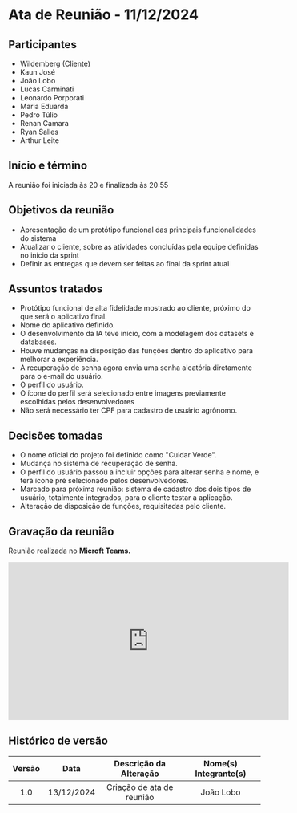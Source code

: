 # Ata de Reunião - 11/12/2024

## Participantes

- Wildemberg (Cliente)
- Kaun José
- João Lobo
- Lucas Carminati
- Leonardo Porporati
- Maria Eduarda
- Pedro Túlio
- Renan Camara
- Ryan Salles
- Arthur Leite

## Início e término

A reunião foi iniciada às 20 e finalizada às 20:55

## Objetivos da reunião

- Apresentação de um protótipo funcional das principais funcionalidades do sistema
- Atualizar o cliente, sobre as atividades concluídas pela equipe definidas no início da sprint
- Definir as entregas que devem ser feitas ao final da sprint atual

## Assuntos tratados

- Protótipo funcional de alta fidelidade mostrado ao cliente, próximo do que será o aplicativo final.
- Nome do aplicativo definido.
- O desenvolvimento da IA teve início, com a modelagem dos datasets e databases.
- Houve mudanças na disposição das funções dentro do aplicativo para melhorar a experiência.
- A recuperação de senha agora envia uma senha aleatória diretamente para o e-mail do usuário.
- O perfil do usuário.
- O ícone do perfil será selecionado entre imagens previamente escolhidas pelos desenvolvedores
- Não será necessário ter CPF para cadastro de usuário agrônomo.

## Decisões tomadas

- O nome oficial do projeto foi definido como "Cuidar Verde".
- Mudança no sistema de recuperação de senha.
- O perfil do usuário passou a incluir opções para alterar senha e nome, e terá ícone pré selecionado pelos desenvolvedores.
- Marcado para próxima reunião: sistema de cadastro dos dois tipos de usuário, totalmente integrados, para o cliente testar a aplicação.
- Alteração de disposição de funções, requisitadas pelo cliente.

## Gravação da reunião

Reunião realizada no **Microft Teams.**

<iframe width="560" height="315" src="https://youtu.be/K82EvcSU0Fo" title="YouTube video player" frameborder="0" allow="accelerometer; autoplay; clipboard-write; encrypted-media; gyroscope; picture-in-picture; web-share" referrerpolicy="strict-origin-when-cross-origin" allowfullscreen></iframe>

## Histórico de versão

| Versão |    Data    |  Descrição da Alteração   | Nome(s) Integrante(s) |
| :----: | :--------: | :-----------------------: | :-------------------: |
|  1.0   | 13/12/2024 | Criação de ata de reunião |       João Lobo       |
